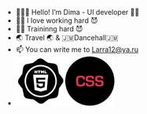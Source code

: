 - 👨🏽‍💻 Hello! I’m Dima - UI developer 🧞‍♂️
- 💪🏾 I love working hard 😈
- 💪🏾 Traininng hard 😈
- 🌏 Travel 🌏 & 🇯🇲Dancehall🇯🇲
- 📫 You can write me to Larra12@ya.ru
- <img src="https://github.com/Apolinapolis/Apolinapolis/blob/main/download_24110.png" width="100"><img src="https://github.com/Apolinapolis/Apolinapolis/blob/main/css.svg" width="100">
